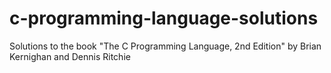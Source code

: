 # c-programming-language-solutions
Solutions to the book "The C Programming Language, 2nd Edition" by Brian Kernighan and Dennis Ritchie
